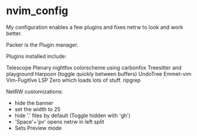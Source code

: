 # nvim_config
My configuration enables a few plugins and fixes netrw to look and work better.

Packer is the Plugin manager.

Plugins installed include:

Telescope
Plenary
nightfox colorscheme using carbonfox 
Treesitter and playground
Harpoon (toggle quickly between buffers)
UndoTree
Emmet-vim
Vim-Fugitive
LSP Zero which loads lots of stuff.
ripgrep

NetRW customizations:

- hide the banner
- set the width to 25 
- hide '.' files by default (Toggle hidden with 'gh')
- 'Space'+'pv' opens netrw in left split
- Sets Preview mode




